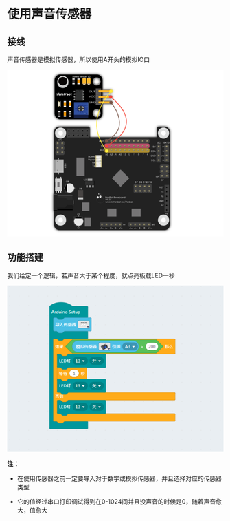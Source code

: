 # 使用声音传感器

## 接线

声音传感器是模拟传感器，所以使用A开头的模拟IO口

![](./mic/m_jie_1.png)

## 功能搭建

我们给定一个逻辑，若声音大于某个程度，就点亮板载LED一秒

![](./mic/m_1.png)

__注：__

- 在使用传感器之前一定要导入对于数字或模拟传感器，并且选择对应的传感器类型

- 它的值经过串口打印调试得到在0-1024间并且没声音的时候是0，随着声音愈大，值愈大
